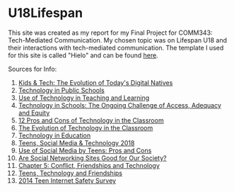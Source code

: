 # U18Lifespan


This site was created as my report for my Final Project for COMM343: Tech-Mediated Communication. My chosen topic was on Lifespan U18 and their interactions with tech-mediated communication. The template I used for this site is called "Hielo" and can be found <a href="https://templated.co">here</a>.

Sources for Info:
<ol>
<li><a href="http://influence-central.com/kids-tech-the-evolution-of-todays-digital-natives/">Kids & Tech: The Evolution of Today's Digital Natives</a></li>
<li><a href="https://www.publicschoolreview.com/blog/technology-in-public-schools">Technology in Public Schools</a></li>
<li><a href="https://www.ed.gov/oii-news/use-technology-teaching-and-learning">Use of Technology in Teaching and Learning</a></li>
<li><a href="http://www.nea.org/assets/docs/PB19_Technology08.pdf">Technology in Schools: The Ongoing Challenge of Access, Adequacy and Equity</a></li>
<li><a href="https://www.classcraft.com/blog/features/pros-and-cons-of-technology-in-the-classroom/">12 Pros and Cons of Technology in the Classroom</a></li>
<li><a href="https://online.purdue.edu/blog/evolution-technology-classroom">The Evolution of Technology in the Classroom</a></li>
<li><a href="https://www.edweek.org/ew/issues/technology-in-education/">Technology in Education</a></li>
<li><a href="https://www.pewresearch.org/internet/2018/05/31/teens-social-media-technology-2018/">Teens, Social Media & Technology 2018</a></li>
<li><a href="https://www.socialmediamagazine.org/use-of-social-media-by-teens-pros-cons/">Use of Social Media by Teens: Pros and Cons</a></li>
<li><a href="https://socialnetworking.procon.org/">Are Social Networking Sites Good for Our Society?</a></li>
<li><a href="https://www.pewresearch.org/internet/2015/08/06/chapter-5-conflict-friendships-and-technology/">Chapter 5: Conflict, Friendships and Technology</a></li>
<li><a href="https://www.pewresearch.org/internet/2015/08/06/teens-technology-and-friendships/">Teens, Technology and Friendships</a></li>
<li><a href="https://www.cox.com/content/dam/cox/aboutus/documents/tween-internet-safety-survey.pdf">2014 Teen Internet Safety Survey</a></li>
</ol>
